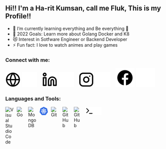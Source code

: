 ## Hi!! I'm a Ha-rit Kumsan, call me Fluk, This is my Profile!!

- 🌱 I’m currently learning everything and Be everything 🤣
- 🥅 2022 Goals: Learn more about Golang Docker and K8
- 😻 Interest in Sotfware Engineer or Backend Developer 
- ⚡ Fun fact: I love to watch animes and play games

### Connect with me:

[![website](./img/globe-light.svg)](https://my-port-web.vercel.app#gh-light-mode-only)
[![website](./img/globe-dark.svg)](https://my-port-web.vercel.app#gh-dark-mode-only)
&nbsp;&nbsp;
[![website](./img/linkedin-light.svg)](https://www.linkedin.com/in/หฤษฎ์-คำแสน-953907207#gh-light-mode-only)
[![website](./img/linkedin-dark.svg)](https://www.linkedin.com/in/หฤษฎ์-คำแสน-953907207#gh-dark-mode-only)
&nbsp;&nbsp;
[![website](./img/instagram-light.svg)](https://www.instagram.com/kumsanharit#gh-light-mode-only)
[![website](./img/instagram-dark.svg)](https://www.instagram.com/kumsanharit#gh-dark-mode-only)
&nbsp;&nbsp;
[![website](./img/facebook-light.svg)](https://www.facebook.com/flukfikandza#gh-light-mode-only)
[![website](./img/facebook-dark.svg)](https://www.facebook.com/flukfikandza#gh-dark-mode-only)

### Languages and Tools:

<img align="left" alt="Visual Studio Code" width="26px" src="https://cdn.jsdelivr.net/gh/devicons/devicon/icons/vscode/vscode-original.svg" style="padding-right:10px;" />
<!-- <img align="left" alt="HTML5" width="26px" src="https://cdn.jsdelivr.net/gh/devicons/devicon/icons/html5/html5-original.svg" style="padding-right:10px;" />
<img align="left" alt="CSS3" width="26px" src="https://cdn.jsdelivr.net/gh/devicons/devicon/icons/css3/css3-original.svg" style="padding-right:10px;" />
<img align="left" alt="JavaScript" width="26px" src="https://cdn.jsdelivr.net/gh/devicons/devicon/icons/javascript/javascript-original.svg" style="padding-right:10px;" />
<img align="left" alt="React" width="26px" src="https://cdn.jsdelivr.net/gh/devicons/devicon/icons/react/react-original.svg" style="padding-right:10px;" /> -->
<!-- <img align="left" alt="Node.js" width="26px" src="https://cdn.jsdelivr.net/gh/devicons/devicon/icons/nodejs/nodejs-original.svg" style="padding-right:10px;" /> -->
<img align="left" alt="Go" width="26px" src="https://go.dev/blog/go-brand/Go-Logo/SVG/Go-Logo_Blue.svg" style="padding-right:10px;" />
<img align="left" alt="MongoDB" width="26px" src="https://cdn.jsdelivr.net/gh/devicons/devicon/icons/mongodb/mongodb-original.svg" style="padding-right:10px;" />
<!-- <img align="left" alt="MySQL" width="26px" src="https://cdn.jsdelivr.net/gh/devicons/devicon/icons/mysql/mysql-original.svg" style="padding-right:10px;" /> -->
<img align="left" alt="K8" width="26px" src="https://raw.githubusercontent.com/kubernetes/kubernetes/45f2c63d6af7d25d2c17a3953a2451340218ef14/logo/logo.svg" style="padding-right:10px;" />
<img align="left" alt="Git" width="26px" src="https://cdn.jsdelivr.net/gh/devicons/devicon/icons/git/git-original.svg" style="padding-right:10px;" />

[<img align="left" alt="GitHub" width="26px" src="https://user-images.githubusercontent.com/3369400/139447912-e0f43f33-6d9f-45f8-be46-2df5bbc91289.png" style="padding-right:10px;" />](https://github.com/HaritFluk/KaruyaStacker#gh-dark-mode-only)
[<img align="left" alt="GitHub" width="26px" src="https://user-images.githubusercontent.com/3369400/139448065-39a229ba-4b06-434b-bc67-616e2ed80c8f.png" style="padding-right:10px;" />](https://github.com/HaritFluk/KaruyaStacker#gh-light-mode-only)
[<img align="left" alt="Terminal" width="26px" src="./img/terminal-light.svg" />](#gh-light-mode-only)
[<img align="left" alt="Terminal" width="26px" src="./img/terminal-dark.svg" />](#gh-dark-mode-only)
<!--START_SECTION:activity-->
<!-- 1. ❌ Closed PR in 
2. 💪 Opened PR  in 
3. 🗣 Commented on in 
4. 🎉 Merged PR in 
5. 💪 Opened PR in  -->
<!--END_SECTION:activity-->

<!-- <details>
  <summary>:zap: GitHub Stats</summary>

  <img align="left" alt="My GitHub Stats" src="https://github-readme-stats.vercel.app/api?username=FlukHarit&show_icons=true&hide_border=false&title_color=ff652f&icon_color=FFE400&bg_color=09131B&text_color=ffffff&border_color=0c1a25" />

</details> -->
